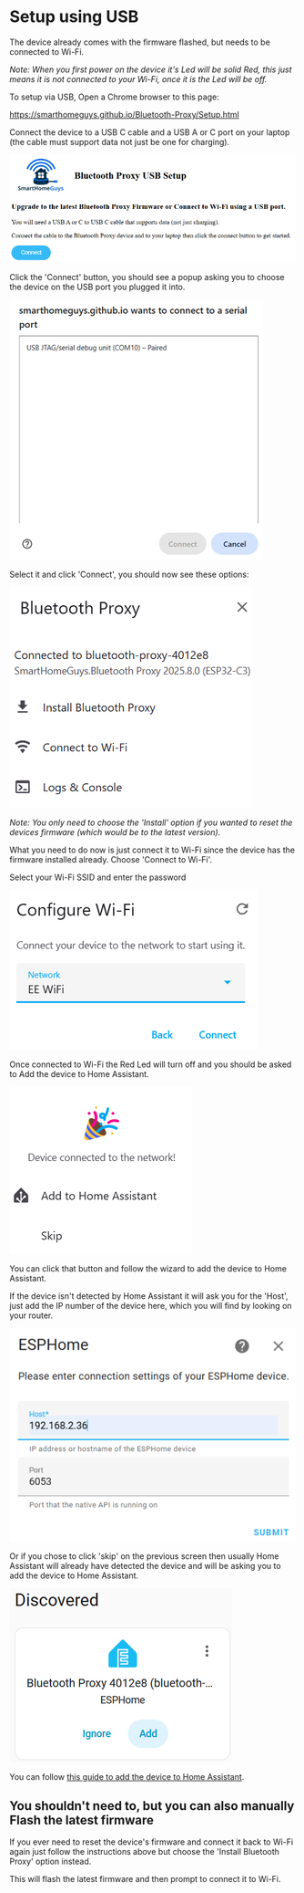 # Setup using USB
The device already comes with the firmware flashed, but needs to be connected to Wi-Fi.

_Note: When you first power on the device it's Led will be solid Red, this just means it is not connected to your Wi-Fi, once it is the Led will be off._

To setup via USB, Open a Chrome browser to this page:

<a href="https://smarthomeguys.github.io/Bluetooth-Proxy/Setup.html">https://smarthomeguys.github.io/Bluetooth-Proxy/Setup.html</a>

Connect the device to a USB C cable and a USB A or C port on your laptop (the cable must support data not just be one for charging).

![](images/Setup-USB-Setup-page.png)

Click the 'Connect' button, you should see a popup asking you to choose the device on the USB port you plugged it into.

![](images/Setup-USB-Serial-Connection-page.png)

Select it and click 'Connect', you should now see these options:

![](images/Setup-USB-Choose-Option-page.png)

_Note: You only need to choose the 'Install' option if you wanted to reset the devices firmware (which would be to the latest version)._

What you need to do now is just connect it to Wi-Fi since the device has the firmware installed already.  Choose 'Connect to Wi-Fi'.

Select your Wi-Fi SSID and enter the password

![](images/Setup-USB-Connect-to-wifi.png)

Once connected to Wi-Fi the Red Led will turn off and you should be asked to Add the device to Home Assistant.


![](images/Setup-USB-Ask-to-add-to-homeassistant.png)

You can click that button and follow the wizard to add the device to Home Assistant.  

If the device isn't detected by Home Assistant it will ask you for the 'Host', just add the IP number of the device here, which you will find by looking on your router.

![](images/Setup-USB-Homeassistant-prompt-for-host.png)

 Or if you chose to click 'skip' on the previous screen then usually Home Assistant will already have detected the device and will be asking you to add the device to Home Assistant.

![](images/Setup-USB-Homeassistant-device-detected.png)

You can follow [this guide to add the device to Home Assistant](add-to-home-assistant.md).


## You shouldn't need to, but you can also manually Flash the latest firmware
If you ever need to reset the device's firmware and connect it back to Wi-Fi again just follow the instructions above but choose the 'Install Bluetooth Proxy' option instead.

This will flash the latest firmware and then prompt to connect it to Wi-Fi.

